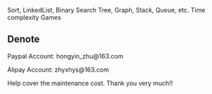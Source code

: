Sort, LinkedList, Binary Search Tree, Graph, Stack, Queue, etc.
Time complexity
Games

<h2>Denote</h2>
<p>Paypal Account: hongyin_zhu@163.com</p>
<p>Alipay Account: zhyxhys@163.com</p>
<p>Help cover the maintenance cost. Thank you very much!!</p>
